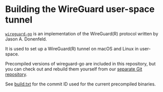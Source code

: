 # Building the WireGuard user-space tunnel 

[`wireguard-go`](https://git.zx2c4.com/wireguard-go/about/) is an implementation of the WireGuard(R) protocol written by Jason A. Donenfeld. 

It is used to set up a WireGuard(R) tunnel on macOS and Linux in user-space.

Precompiled versions of wireguard-go are included in this repository, but you can check out and rebuild them yourself from our [separate Git repository](https://github.com/pia-foss/desktop-wireguard).

See [build.txt](build.txt) for the commit ID used for the current precompiled binaries.